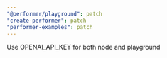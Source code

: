 ```yaml
---
"@performer/playground": patch
"create-performer": patch
"performer-examples": patch
---
```


Use OPENAI_API_KEY for both node and playground
